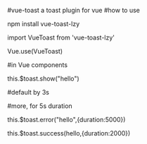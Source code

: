 #vue-toast
a toast plugin for vue
#how to use

npm install vue-toast-lzy

import VueToast from 'vue-toast-lzy'

Vue.use(VueToast)

#in Vue components

this.$toast.show("hello")

#default by 3s

#more, for 5s duration

this.$toast.error("hello",{duration:5000})

this.$toast.success(hello,{duration:2000})
